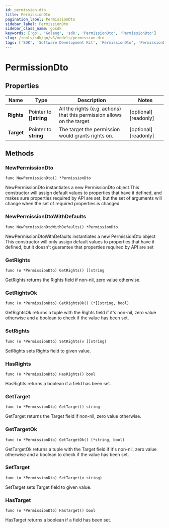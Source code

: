```yaml
---
id: permission-dto
title: PermissionDto
pagination_label: PermissionDto
sidebar_label: PermissionDto
sidebar_class_name: gosdk
keywords: ['go', 'Golang', 'sdk', 'PermissionDto', 'PermissionDto']
slug: /tools/sdk/go/v3/models/permission-dto
tags: ['SDK', 'Software Development Kit', 'PermissionDto', 'PermissionDto']
---
```


# PermissionDto

## Properties

| Name | Type | Description | Notes |
| --- | --- | --- | --- |
| **Rights** | Pointer to **[]string** | All the rights (e.g. actions) that this permission allows on the target | [optional] [readonly] |
| **Target** | Pointer to **string** | The target the permission would grants rights on. | [optional] [readonly] |

## Methods

### NewPermissionDto

`func NewPermissionDto() *PermissionDto`

NewPermissionDto instantiates a new PermissionDto object This constructor will assign default values to properties that have it defined, and makes sure properties required by API are set, but the set of arguments will change when the set of required properties is changed

### NewPermissionDtoWithDefaults

`func NewPermissionDtoWithDefaults() *PermissionDto`

NewPermissionDtoWithDefaults instantiates a new PermissionDto object This constructor will only assign default values to properties that have it defined, but it doesn't guarantee that properties required by API are set

### GetRights

`func (o *PermissionDto) GetRights() []string`

GetRights returns the Rights field if non-nil, zero value otherwise.

### GetRightsOk

`func (o *PermissionDto) GetRightsOk() (*[]string, bool)`

GetRightsOk returns a tuple with the Rights field if it's non-nil, zero value otherwise and a boolean to check if the value has been set.

### SetRights

`func (o *PermissionDto) SetRights(v []string)`

SetRights sets Rights field to given value.

### HasRights

`func (o *PermissionDto) HasRights() bool`

HasRights returns a boolean if a field has been set.

### GetTarget

`func (o *PermissionDto) GetTarget() string`

GetTarget returns the Target field if non-nil, zero value otherwise.

### GetTargetOk

`func (o *PermissionDto) GetTargetOk() (*string, bool)`

GetTargetOk returns a tuple with the Target field if it's non-nil, zero value otherwise and a boolean to check if the value has been set.

### SetTarget

`func (o *PermissionDto) SetTarget(v string)`

SetTarget sets Target field to given value.

### HasTarget

`func (o *PermissionDto) HasTarget() bool`

HasTarget returns a boolean if a field has been set.
